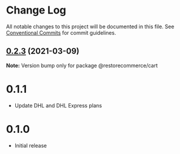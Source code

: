 # Change Log

All notable changes to this project will be documented in this file.
See [Conventional Commits](https://conventionalcommits.org) for commit guidelines.

## [0.2.3](https://github.com/restorecommerce/cart/compare/@restorecommerce/cart@0.2.2...@restorecommerce/cart@0.2.3) (2021-03-09)

**Note:** Version bump only for package @restorecommerce/cart





# 0.1.1

- Update DHL and DHL Express plans

# 0.1.0

- Initial release
